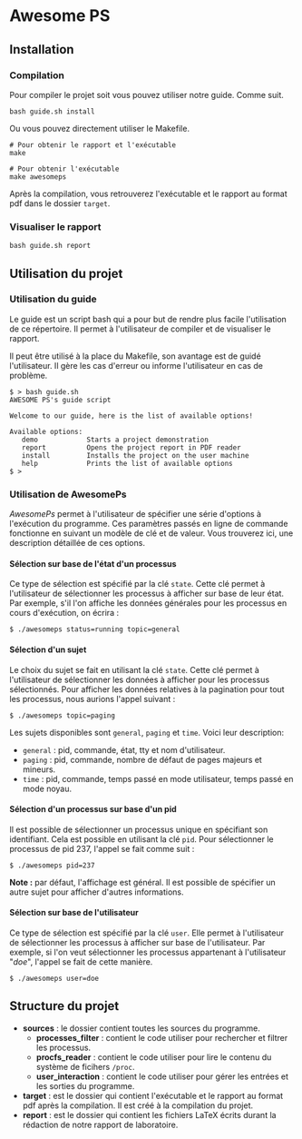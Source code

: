 # Awesome PS
## Installation
### Compilation

Pour compiler le projet soit vous pouvez utiliser notre guide. Comme suit.
```
bash guide.sh install
```
Ou vous pouvez directement utiliser le Makefile.
```
# Pour obtenir le rapport et l'exécutable
make

# Pour obtenir l'exécutable
make awesomeps
```

Après la compilation, vous retrouverez l'exécutable et le rapport au format pdf dans le dossier ```target```.

### Visualiser le rapport
```
bash guide.sh report
```
## Utilisation du projet
### Utilisation du guide
Le guide est un script bash qui a pour but de rendre plus facile l'utilisation de ce répertoire. Il permet à l'utilisateur de compiler et de visualiser le rapport.

Il peut être utilisé à la place du Makefile, son avantage est de guidé l'utilisateur. Il gère les cas d'erreur ou informe l'utilisateur en cas de problème.

```
$ > bash guide.sh
AWESOME PS's guide script

Welcome to our guide, here is the list of available options!

Available options:
   demo            Starts a project demonstration
   report          Opens the project report in PDF reader
   install         Installs the project on the user machine
   help            Prints the list of available options
$ >
```

### Utilisation de AwesomePs
*AwesomePs* permet à l'utilisateur de spécifier une série d'options à l'exécution du programme. Ces paramètres passés en ligne de commande fonctionne en suivant un modèle de clé et de valeur. Vous trouverez ici, une description détaillée de ces options.

#### Sélection sur base de l'état d'un processus
Ce type de sélection est spécifié par la clé ```state```. Cette clé permet à l'utilisateur de sélectionner les processus à afficher sur base de leur état. Par exemple, s'il l'on affiche les données générales pour les processus en cours d'exécution, on écrira :
```
$ ./awesomeps status=running topic=general
```

#### Sélection d'un sujet
Le choix du sujet se fait en utilisant la clé ```state```. Cette clé permet à l'utilisateur de sélectionner les données à afficher pour les processus sélectionnés. Pour afficher les données relatives à la pagination pour tout les processus, nous aurions l'appel suivant :
```
$ ./awesomeps topic=paging
```

Les sujets disponibles sont ```general```, ```paging``` et ```time```. Voici leur description:
- ```general``` : pid, commande, état, tty et nom d'utilisateur.
- ```paging``` : pid, commande, nombre de défaut de pages majeurs et mineurs.
- ```time``` : pid, commande, temps passé en mode utilisateur, temps passé en mode noyau.


#### Sélection d'un processus sur base d'un pid
Il est possible de sélectionner un processus unique en spécifiant son identifiant. Cela est possible en utilisant la clé ```pid```. Pour sélectionner le processus de pid 237, l'appel se fait comme suit :
```
$ ./awesomeps pid=237
```

**Note :** par défaut, l'affichage est général. Il est possible de spécifier un autre sujet pour afficher d'autres informations.

#### Sélection sur base de l'utilisateur
Ce type de sélection est spécifié par la clé ```user```. Elle permet à l'utilisateur de sélectionner les processus à afficher sur base de l'utilisateur. Par exemple, si l'on veut sélectionner les processus appartenant à l'utilisateur "*doe*", l'appel se fait de cette manière.
```
$ ./awesomeps user=doe
```

## Structure du projet
- **sources** : le dossier contient toutes les sources du programme.
   - **processes_filter** : contient le code utiliser pour rechercher et filtrer les processus.
   - **procfs_reader** : contient le code utiliser pour lire le contenu du système de ficihers ```/proc```.
   - **user_interaction** : contient le code utiliser pour gérer les entrées et les sorties du programme.
- **target** : est le dossier qui contient l'exécutable et le rapport au format pdf après la compilation. Il est créé à la compilation du projet.
- **report** : est le dossier qui contient les fichiers LaTeX écrits durant la rédaction de notre rapport de laboratoire.

